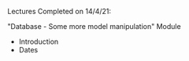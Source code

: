 Lectures Completed on 14/4/21:

"Database - Some more model manipulation" Module
* Introduction
* Dates